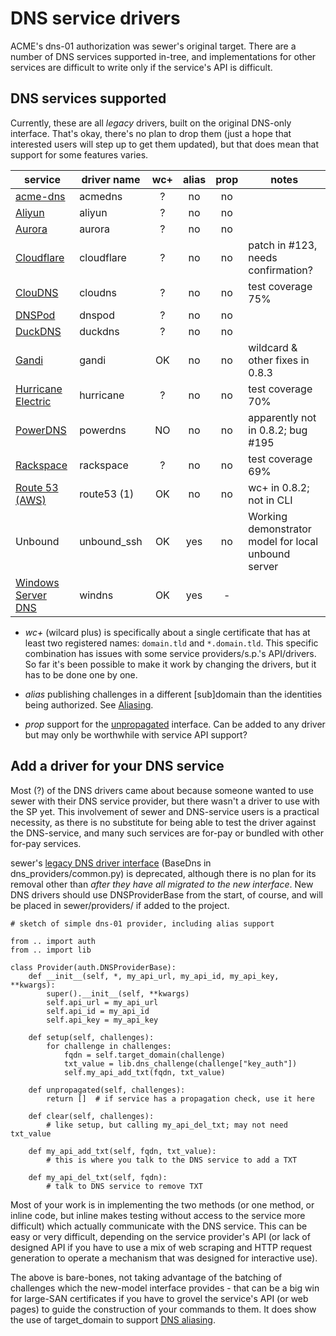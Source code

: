 # DNS service drivers

ACME's dns-01 authorization was sewer's original target.  There are a number
of DNS services supported in-tree, and implementations for other services
are difficult to write only if the service's API is difficult.

## DNS services supported

Currently, these are all _legacy_ drivers, built on the original DNS-only
interface.  That's okay, there's no plan to drop them (just a hope that
interested users will step up to get them updated), but that does mean that
support for some features varies.

| service | driver name | wc+ | alias | prop | notes |
| --- | --- | :-: | :-: | :-: | --- |
| [acme-dns](https://github.com/joohoi/acme-dns) | acmedns | ? | no | no | |
| [Aliyun](https://help.aliyun.com/document_detail/29739.html) | aliyun | ? | no | no | |
| [Aurora](https://www.pcextreme.com/aurora/dns) | aurora | ? | no | no | |
| [Cloudflare](https://www.cloudflare.com/dns) | cloudflare | ? | no | no | patch in #123, needs confirmation? |
| [ClouDNS](https://www.cloudns.net) | cloudns | ? | no | no | test coverage 75% |
| [DNSPod](https://www.dnspod.cn/) | dnspod | ? | no | no |  |
| [DuckDNS](https://www.duckdns.org/) | duckdns | ? | no | no | |
| [Gandi](https://doc.livedns.gandi.net/) | gandi | OK | no | no | wildcard & other fixes in 0.8.3 |
| [Hurricane Electric](https://dns.he.net/) | hurricane | ? | no | no | test coverage 70% |
| [PowerDNS](https://doc.powerdns.com/authoritative/http-api/index.html) | powerdns | NO | no | no | apparently not in 0.8.2; bug #195 |
| [Rackspace](https://www.rackspace.com/cloud/dns) | rackspace | ? | no | no | test coverage 69% | 
| [Route 53 (AWS)](https://aws.amazon.com/route53/) | route53 (1) | OK | no | no | wc+ in 0.8.2; not in CLI |
| Unbound | unbound_ssh | OK | yes | no | Working demonstrator model for local unbound server |
| [Windows Server DNS](https://docs.microsoft.com/en-us/powershell/module/dnsserver) | windns | OK | yes | - | |

- _wc+_ (wilcard plus) is specifically about a single certificate that has
  at least two registered names: `domain.tld` and `*.domain.tld`.  This
  specific combination has issues with some service providers/s.p.'s
  API/drivers.  So far it's been possible to make it work by changing the
  drivers, but it has to be done one by one.

- _alias_ publishing challenges in a different [sub]domain than the
  identities being authorized.  See [Aliasing](Aliasing).

- _prop_ support for the [unpropagated](unpropagated) interface.  Can be
  added to any driver but may only be worthwhile with service API support?

## Add a driver for your DNS service

Most (?) of the DNS drivers came about because someone wanted to use sewer
with their DNS service provider, but there wasn't a driver to use with the
SP yet.  This involvement of sewer and DNS-service users is a practical
necessity, as there is no substitute for being able to test the driver
against the DNS-service, and many such services are for-pay or bundled with
other for-pay services.

sewer's [legacy DNS driver interface](LegacyDNS) (BaseDns in dns_providers/common.py)
is deprecated, although there is no plan for its removal other than
_after they have all migrated to the new interface_.
New DNS drivers should use DNSProviderBase from the start, of course,
and will be placed in sewer/providers/ if added to the project.

    # sketch of simple dns-01 provider, including alias support

    from .. import auth
    from .. import lib

    class Provider(auth.DNSProviderBase):
        def __init__(self, *, my_api_url, my_api_id, my_api_key, **kwargs):
            super().__init__(self, **kwargs)
            self.api_url = my_api_url
            self.api_id = my_api_id
            self.api_key = my_api_key

        def setup(self, challenges):
            for challenge in challenges:
                fqdn = self.target_domain(challenge)
                txt_value = lib.dns_challenge(challenge["key_auth"])
                self.my_api_add_txt(fqdn, txt_value)

        def unpropagated(self, challenges):
            return []  # if service has a propagation check, use it here

        def clear(self, challenges):
            # like setup, but calling my_api_del_txt; may not need txt_value

        def my_api_add_txt(self, fqdn, txt_value):
            # this is where you talk to the DNS service to add a TXT

        def my_api_del_txt(self, fqdn):
            # talk to DNS service to remove TXT

Most of your work is in implementing the two methods (or one method, or
inline code, but inline makes testing without access to the service more
difficult) which actually communicate with the DNS service.  This can be
easy or very difficult, depending on the service provider's API (or lack of
designed API if you have to use a mix of web scraping and HTTP request
generation to operate a mechanism that was designed for interactive use).

The above is bare-bones, not taking advantage of the batching of challenges
which the new-model interface provides - that can be a big win for large-SAN
certificates if you have to grovel the service's API (or web pages) to guide
the construction of your commands to them.  It does show the use of
target_domain to support [DNS aliasing](Aliasing).
